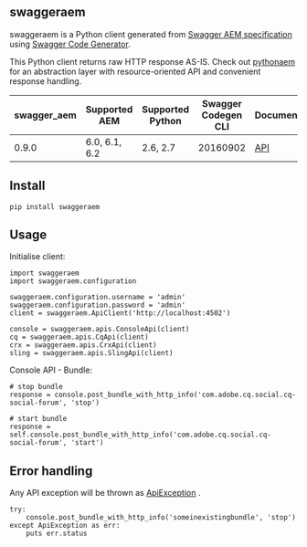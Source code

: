 swaggeraem
----------

swaggeraem is a Python client generated from [Swagger AEM specification](https://github.com/shinesolutions/swagger-aem) using [Swagger Code Generator](https://github.com/swagger-api/swagger-codegen).

This Python client returns raw HTTP response AS-IS. Check out [pythonaem](https://github.com/shinesolutions/ruby_aem) for an abstraction layer with resource-oriented API and convenient response handling.

| swagger_aem | Supported AEM          | Supported Python        | Swagger Codegen CLI | Documentation                                                             |
|-------------|------------------------|-------------------------|---------------------|---------------------------------------------------------------------------|
| 0.9.0       | 6.0, 6.1, 6.2          | 2.6, 2.7                | 20160902            | [API](https://shinesolutions.github.io/swagger-aem/python/0.9.0/index.html) |

Install
-------

    pip install swaggeraem

Usage
-----

Initialise client:

    import swaggeraem
    import swaggeraem.configuration

    swaggeraem.configuration.username = 'admin'
    swaggeraem.configuration.password = 'admin'
    client = swaggeraem.ApiClient('http://localhost:4502')

    console = swaggeraem.apis.ConsoleApi(client)
    cq = swaggeraem.apis.CqApi(client)
    crx = swaggeraem.apis.CrxApi(client)
    sling = swaggeraem.apis.SlingApi(client)

Console API - Bundle:

    # stop bundle
    response = console.post_bundle_with_http_info('com.adobe.cq.social.cq-social-forum', 'stop')

    # start bundle
    response = self.console.post_bundle_with_http_info('com.adobe.cq.social.cq-social-forum', 'start')

<!-- Console API - Repository:

    # block repository writes
    data, status_code, headers = console.post_jmx_repository_with_http_info(
      action = 'blockRepositoryWrites'
    )

    # unblock repository writes
    data, status_code, headers = console.post_jmx_repository_with_http_info(
      action = 'unblockRepositoryWrites'
    )

CQ API - Group:

    # set permission
    data, status_code, headers = cq.post_cq_actions_with_http_info(
      authorizable_id = 'somegroup',
      changelog = 'path:/etc/replication,read:true,modify:true'
    )

CRX API - Package:

    # create package
    data, status_code, headers = crx.post_package_service_json_with_http_info(
      path = 'etc/packages/somepackage',
      cmd = 'create',
      {
        :group_name => 'somepackagegroup',
        :package_name => 'somepackage',
        :package_version => '1.2.3',
        :charset => 'utf-8'
      }
    )

    # build package
    data, status_code, headers = crx.post_package_service_json_with_http_info(
      path = 'etc/packages/somepackagegroup/somepackage-1.2.3.zip',
      cmd = 'build'
    )

    # upload package
    File.open("/path/to/somepackage-1.2.3.zip", 'r') { |file|
      data, status_code, headers = crx.post_package_service_json_with_http_info(
        path = '',
        cmd = 'upload',
        {
          :force => true,
          :package => file
        }
      )
    }

    # update package filter
    data, status_code, headers = crx.post_package_update_with_http_info(
      groupName = 'somepackagegroup',
      packageName = 'somepackage',
      version = '1.2.3',
      path = '/etc/packages/somepackagegroup/somepackage-1.2.3.zip',
      {
        :filter => '[{"root":"/apps/geometrixx","rules":[]}]',
        :charset => 'utf-8'
      }
    )

    # install package
    data, status_code, headers = crx.post_package_service_json_with_http_info(
      path = 'etc/packages/somepackagegroup/somepackage-1.2.3.zip',
      cmd = 'install'
    )

    # replicate package
    data, status_code, headers = crx.post_package_service_json_with_http_info(
      path = 'etc/packages/somepackagegroup/somepackage-1.2.3.zip',
      cmd = 'replicate'
    )

    # list packages
    data, status_code, headers = crx.post_package_service_with_http_info(
      cmd = 'ls'
    )

    # delete package
    data, status_code, headers = crx.post_package_service_json_with_http_info(
      path = 'etc/packages/somepackagegroup/somepackage-1.2.3.zip',
      cmd = 'delete'
    )

CRX API - User:

    # change user password
    data, status_code, headers = crx.post_set_password_with_http_info(
      old = 'somepassword',
      plain = 'somenewpassword',
      verify = 'somenewpassword'
    )

Sling API - Group:

    # create group
    data, status_code, headers = sling.post_authorizables_with_http_info(
      authorizable_id = 'somegroup',
      intermediate_path = '/home/groups/s',
      {
        :create_group => '',
        :profilegiven_name => 'somegroup'
      }
    )

    # find group's authorizable ID
    data, status_code, headers = sling.post_query_with_http_info(
      path = 'home/groups/s',
      p_limit = -1,
      _1_property = 'rep:authorizableId',
      _1_property_value = 'somegroup'
    )

    # check group's existence
    begin
      data, status_code, headers = sling.get_node_with_http_info(
        path = 'home/groups/s',
        name = 'somegroup-authorizable-id'
      )
    rescue SwaggerAemClient::ApiError => err
      # AEM returns 302 when node exists, which Swagger considers to be an error
    end

    # add member
    data, status_code, headers = sling.post_node_rw_with_http_info(
      path = 'home/groups/s',
      name = 'somegroup-authorizable-id',
      {
        :add_members => 'somemembergroup'
      }
    )

    # delete group
    data, status_code, headers = sling.delete_node_with_http_info(
      path = 'home/groups/s',
      name = 'somegroup-authorizable-id'
    )

Sling API - Node:

    # create node
    data, status_code, headers = sling.post_path_with_http_info(
      path = 'apps/system',
      jcrprimary_type = 'sling:Folder',
      name = 'somefolder'
    )

    # check node's existence
    begin
      data, status_code, headers = sling.get_node_with_http_info(
        path = 'apps/system',
        name = 'somefolder'
      )
    rescue SwaggerAemClient::ApiError => err
      # AEM returns 302 when node exists, which Swagger considers to be an error
    end

    # delete node
    data, status_code, headers = sling.delete_node_with_http_info(
      path = 'apps/system',
      name = 'somefolder'
    )

Sling API - Node Property:

    # create node
    data, status_code, headers = sling.post_path_with_http_info(
      path = 'apps/system/config.author',
      jcrprimary_type = 'sling:OsgiConfig',
      name = 'org.apache.felix.http'
    )

    # set node Property
    # due to Swagger not allowing dynamic params,
    # parameters have to be declared in Swagger spec
    data, status_code, headers = sling.post_config_with_http_info(
      runmode = 'author',
      name = 'org.apache.felix.http',
      opts = {
        :org_apache_felix_https_enable => false
      }
    )

Sling API - Package:

    # download package
    data, status_code, headers = sling.get_package_with_http_info(
      group = 'somepackagegroup',
      name = 'somepackage',
      version = '1.2.3'
    )

    # get package filter
    data, status_code, headers = sling.get_package_filter_with_http_info(
      group = 'somepackagegroup',
      name = 'somepackage',
      version = '1.2.3'
    )

Sling API - Path:

    # activate path
    data, status_code, headers = sling.post_tree_activation_with_http_info(
      ignoredeactivated = true,
      onlymodified = false,
      path = '/etc/designs/geometrixx'
    )

Sling API - User:

    # create user
    data, status_code, headers = sling.post_authorizables_with_http_info(
      authorizable_id = 'someuser',
      intermediate_path = '/home/users/s',
      {
        :create_user => '',
        :reppassword => 'somepassword'
      }
    ) -->

Error handling
--------------

Any API exception will be thrown as [ApiException](https://shinesolutions.github.io/swagger-aem/python/master/swaggeraem.html#swaggeraem.rest.ApiException) .

    try:
        console.post_bundle_with_http_info('someinexistingbundle', 'stop')
    except ApiException as err:
        puts err.status

